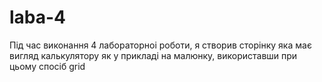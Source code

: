 # laba-4
Під час виконання 4 лабораторноі роботи, я створив сторінку яка має вигляд калькулятору як у прикладі на малюнку, використавши при цьому спосіб grid
